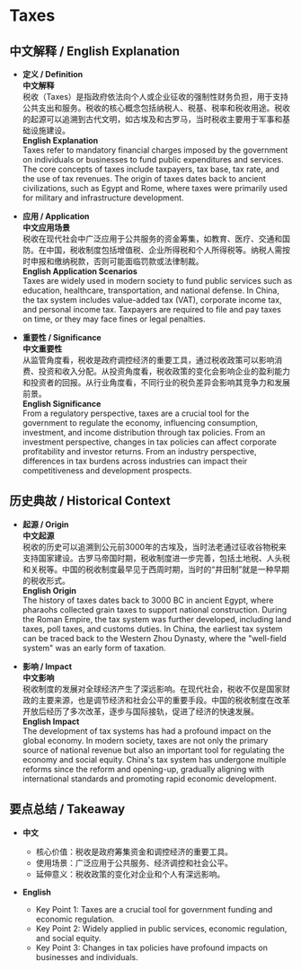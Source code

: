 # Taxes

## 中文解释 / English Explanation

* **定义 / Definition**  
  **中文解释**  
  税收（Taxes）是指政府依法向个人或企业征收的强制性财务负担，用于支持公共支出和服务。税收的核心概念包括纳税人、税基、税率和税收用途。税收的起源可以追溯到古代文明，如古埃及和古罗马，当时税收主要用于军事和基础设施建设。  
  **English Explanation**  
  Taxes refer to mandatory financial charges imposed by the government on individuals or businesses to fund public expenditures and services. The core concepts of taxes include taxpayers, tax base, tax rate, and the use of tax revenues. The origin of taxes dates back to ancient civilizations, such as Egypt and Rome, where taxes were primarily used for military and infrastructure development.

* **应用 / Application**  
  **中文应用场景**  
  税收在现代社会中广泛应用于公共服务的资金筹集，如教育、医疗、交通和国防。在中国，税收制度包括增值税、企业所得税和个人所得税等。纳税人需按时申报和缴纳税款，否则可能面临罚款或法律制裁。  
  **English Application Scenarios**  
  Taxes are widely used in modern society to fund public services such as education, healthcare, transportation, and national defense. In China, the tax system includes value-added tax (VAT), corporate income tax, and personal income tax. Taxpayers are required to file and pay taxes on time, or they may face fines or legal penalties.

* **重要性 / Significance**  
  **中文重要性**  
  从监管角度看，税收是政府调控经济的重要工具，通过税收政策可以影响消费、投资和收入分配。从投资角度看，税收政策的变化会影响企业的盈利能力和投资者的回报。从行业角度看，不同行业的税负差异会影响其竞争力和发展前景。  
  **English Significance**  
  From a regulatory perspective, taxes are a crucial tool for the government to regulate the economy, influencing consumption, investment, and income distribution through tax policies. From an investment perspective, changes in tax policies can affect corporate profitability and investor returns. From an industry perspective, differences in tax burdens across industries can impact their competitiveness and development prospects.

## 历史典故 / Historical Context

* **起源 / Origin**  
  **中文起源**  
  税收的历史可以追溯到公元前3000年的古埃及，当时法老通过征收谷物税来支持国家建设。古罗马帝国时期，税收制度进一步完善，包括土地税、人头税和关税等。中国的税收制度最早见于西周时期，当时的“井田制”就是一种早期的税收形式。  
  **English Origin**  
  The history of taxes dates back to 3000 BC in ancient Egypt, where pharaohs collected grain taxes to support national construction. During the Roman Empire, the tax system was further developed, including land taxes, poll taxes, and customs duties. In China, the earliest tax system can be traced back to the Western Zhou Dynasty, where the "well-field system" was an early form of taxation.

* **影响 / Impact**  
  **中文影响**  
  税收制度的发展对全球经济产生了深远影响。在现代社会，税收不仅是国家财政的主要来源，也是调节经济和社会公平的重要手段。中国的税收制度在改革开放后经历了多次改革，逐步与国际接轨，促进了经济的快速发展。  
  **English Impact**  
  The development of tax systems has had a profound impact on the global economy. In modern society, taxes are not only the primary source of national revenue but also an important tool for regulating the economy and social equity. China's tax system has undergone multiple reforms since the reform and opening-up, gradually aligning with international standards and promoting rapid economic development.

## 要点总结 / Takeaway

* **中文**  
  - 核心价值：税收是政府筹集资金和调控经济的重要工具。  
  - 使用场景：广泛应用于公共服务、经济调控和社会公平。  
  - 延伸意义：税收政策的变化对企业和个人有深远影响。

* **English**  
  - Key Point 1: Taxes are a crucial tool for government funding and economic regulation.  
  - Key Point 2: Widely applied in public services, economic regulation, and social equity.  
  - Key Point 3: Changes in tax policies have profound impacts on businesses and individuals.